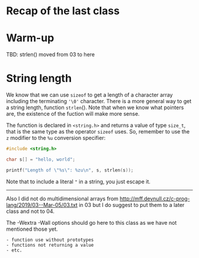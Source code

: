 # Recap of the last class

# Warm-up

TBD: strlen() moved from 03 to here
# String length

We know that we can use `sizeof` to get a length of a character array including
the terminating `'\0'` character.  There is a more general way to get a string
length, function `strlen`().  Note that when we know what pointers are, the
existence of the fuction will make more sense.

The function is declared in `<string.h>` and returns a value of type `size_t`,
that is the same type as the operator `sizeof` uses.  So, remember to use the
`z` modifier to the `%u` conversion specifier:

```C
#include <string.h>

char s[] = "hello, world";

printf("Length of \"%s\": %zu\n", s, strlen(s));
```

Note that to include a literal `"` in a string, you just escape it.

---

Also I did not do multidimensional arrays from
http://mff.devnull.cz/c-prog-lang/2019/03--Mar-05/03.txt in 03 but I do suggest
to put them to a later class and not to 04.

The -Wextra -Wall options should go here to this class as we have not mentioned
those yet.

	- function use without prototypes
	- functions not returning a value
	- etc.
